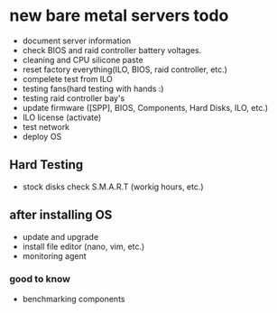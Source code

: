 # new bare metal servers todo
- document server information
- check BIOS and raid controller battery voltages.
- cleaning and CPU silicone paste
- reset factory everything(ILO, BIOS, raid controller, etc.)
- compelete test from ILO
- testing fans(hard testing with hands :)
- testing raid controller bay's
- update firmware ([SPP], BIOS, Components, Hard Disks, ILO, etc.)
- ILO license (activate)
- test network
- deploy OS


## Hard Testing
- stock disks check S.M.A.R.T (workig hours, etc.)

## after installing OS
- update and upgrade
- install file editor (nano, vim, etc.)
- monitoring agent

### good to know
- benchmarking components
